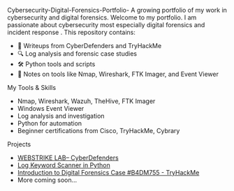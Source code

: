 Cybersecurity-Digital-Forensics-Portfolio-
A growing portfolio of my work in cybersecurity and digital forensics.
Welcome to my portfolio. I am passionate about cybersecurity most especially digital forensics and incident response . This repository contains:

- 🧪 Writeups from CyberDefenders and TryHackMe
- 🔍 Log analysis and forensic case studies
- 🛠️ Python tools and scripts
- 🔗 Notes on tools like Nmap, Wireshark, FTK Imager, and Event Viewer

 My Tools & Skills
- Nmap, Wireshark, Wazuh, TheHive, FTK Imager
- Windows Event Viewer
- Log analysis and investigation
- Python for automation
- Beginner certifications from Cisco, TryHackMe, Cybrary

 Projects
- [WEBSTRIKE LAB– CyberDefenders](Projects/cyberdefenders_webstrike_lab.md)
- [Log Keyword Scanner in Python](#)
- [Introduction to Digital Forensics Case #B4DM755 - TryHackMe](Projects/tryhackme_case_b4dm755#.md)
- More coming soon...
